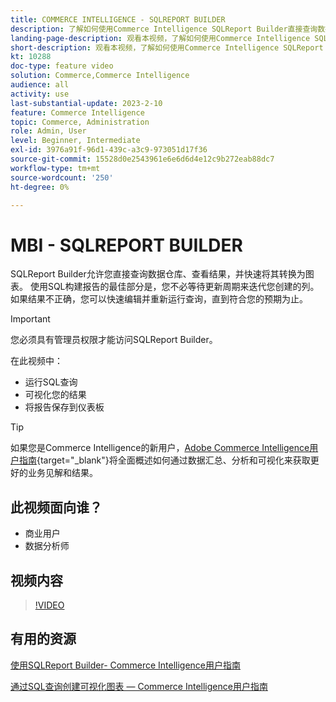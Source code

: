 ```yaml
---
title: COMMERCE INTELLIGENCE - SQLREPORT BUILDER
description: 了解如何使用Commerce Intelligence SQLReport Builder直接查询数据仓库、查看结果并快速将其转换为图表。
landing-page-description: 观看本视频，了解如何使用Commerce Intelligence SQLReport Builder直接查询您的数据仓库、查看结果并快速将其转换为图表。
short-description: 观看本视频，了解如何使用Commerce Intelligence SQLReport Builder直接查询您的数据仓库、查看结果并快速将其转换为图表。
kt: 10288
doc-type: feature video
solution: Commerce,Commerce Intelligence
audience: all
activity: use
last-substantial-update: 2023-2-10
feature: Commerce Intelligence
topic: Commerce, Administration
role: Admin, User
level: Beginner, Intermediate
exl-id: 3976a91f-96d1-439c-a3c9-973051d17f36
source-git-commit: 15528d0e2543961e6e6d6d4e12c9b272eab88dc7
workflow-type: tm+mt
source-wordcount: '250'
ht-degree: 0%

---
```


# MBI - SQLREPORT BUILDER

SQLReport Builder允许您直接查询数据仓库、查看结果，并快速将其转换为图表。 使用SQL构建报告的最佳部分是，您不必等待更新周期来迭代您创建的列。 如果结果不正确，您可以快速编辑并重新运行查询，直到符合您的预期为止。

>[!IMPORTANT]
>
>您必须具有管理员权限才能访问SQLReport Builder。

在此视频中：

- 运行SQL查询
- 可视化您的结果
- 将报告保存到仪表板

>[!TIP]
>
>如果您是Commerce Intelligence的新用户，[Adobe Commerce Intelligence用户指南](https://experienceleague.adobe.com/docs/commerce-business-intelligence/mbi/guide-overview.html){target="_blank"}将全面概述如何通过数据汇总、分析和可视化来获取更好的业务见解和结果。

## 此视频面向谁？

- 商业用户
- 数据分析师

## 视频内容

>[!VIDEO](https://video.tv.adobe.com/v/342406?quality=12&learn=on)

## 有用的资源

[使用SQLReport Builder- Commerce Intelligence用户指南](https://experienceleague.adobe.com/docs/commerce-business-intelligence/mbi/analyze/sql/sql-rpt-bldr.html)

[通过SQL查询创建可视化图表 — Commerce Intelligence用户指南](https://experienceleague.adobe.com/docs/commerce-business-intelligence/mbi/tutorials/create-visuals-from-sql.html)
